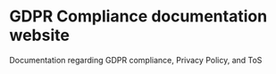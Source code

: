 # GDPR Compliance documentation website
Documentation regarding GDPR compliance, Privacy Policy, and ToS

